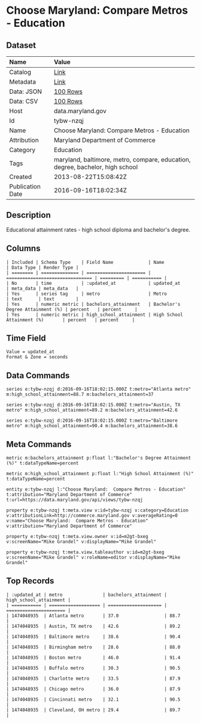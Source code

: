# Choose Maryland: Compare Metros - Education

## Dataset

| Name | Value |
| :--- | :---- |
| Catalog | [Link](https://catalog.data.gov/dataset/choose-maryland-compare-metros-education) |
| Metadata | [Link](https://data.maryland.gov/api/views/tybw-nzqj) |
| Data: JSON | [100 Rows](https://data.maryland.gov/api/views/tybw-nzqj/rows.json?max_rows=100) |
| Data: CSV | [100 Rows](https://data.maryland.gov/api/views/tybw-nzqj/rows.csv?max_rows=100) |
| Host | data.maryland.gov |
| Id | tybw-nzqj |
| Name | Choose Maryland: Compare Metros - Education |
| Attribution | Maryland Department of Commerce |
| Category | Education |
| Tags | maryland, baltimore, metro, compare, education, degree, bachelor, high school |
| Created | 2013-08-22T15:08:42Z |
| Publication Date | 2016-09-16T18:02:34Z |

## Description

Educational attainment rates - high school diploma and bachelor's degree.

## Columns

```ls
| Included | Schema Type    | Field Name             | Name                             | Data Type | Render Type |
| ======== | ============== | ====================== | ================================ | ========= | =========== |
| No       | time           | :updated_at            | updated_at                       | meta_data | meta_data   |
| Yes      | series tag     | metro                  | Metro                            | text      | text        |
| Yes      | numeric metric | bachelors_attainment   | Bachelor's Degree Attainment (%) | percent   | percent     |
| Yes      | numeric metric | high_school_attainment | High School Attainment (%)       | percent   | percent     |
```

## Time Field

```ls
Value = updated_at
Format & Zone = seconds
```

## Data Commands

```ls
series e:tybw-nzqj d:2016-09-16T18:02:15.000Z t:metro="Atlanta metro" m:high_school_attainment=88.7 m:bachelors_attainment=37

series e:tybw-nzqj d:2016-09-16T18:02:15.000Z t:metro="Austin, TX metro" m:high_school_attainment=89.2 m:bachelors_attainment=42.6

series e:tybw-nzqj d:2016-09-16T18:02:15.000Z t:metro="Baltimore metro" m:high_school_attainment=90.4 m:bachelors_attainment=38.6
```

## Meta Commands

```ls
metric m:bachelors_attainment p:float l:"Bachelor's Degree Attainment (%)" t:dataTypeName=percent

metric m:high_school_attainment p:float l:"High School Attainment (%)" t:dataTypeName=percent

entity e:tybw-nzqj l:"Choose Maryland:  Compare Metros - Education" t:attribution="Maryland Department of Commerce" t:url=https://data.maryland.gov/api/views/tybw-nzqj

property e:tybw-nzqj t:meta.view v:id=tybw-nzqj v:category=Education v:attributionLink=http://commerce.maryland.gov v:averageRating=0 v:name="Choose Maryland:  Compare Metros - Education" v:attribution="Maryland Department of Commerce"

property e:tybw-nzqj t:meta.view.owner v:id=m2gt-bxeg v:screenName="Mike Grandel" v:displayName="Mike Grandel"

property e:tybw-nzqj t:meta.view.tableauthor v:id=m2gt-bxeg v:screenName="Mike Grandel" v:roleName=editor v:displayName="Mike Grandel"
```

## Top Records

```ls
| :updated_at | metro               | bachelors_attainment | high_school_attainment | 
| =========== | =================== | ==================== | ====================== | 
| 1474048935  | Atlanta metro       | 37.0                 | 88.7                   | 
| 1474048935  | Austin, TX metro    | 42.6                 | 89.2                   | 
| 1474048935  | Baltimore metro     | 38.6                 | 90.4                   | 
| 1474048935  | Birmingham metro    | 28.6                 | 88.0                   | 
| 1474048935  | Boston metro        | 46.0                 | 91.4                   | 
| 1474048935  | Buffalo metro       | 30.3                 | 90.5                   | 
| 1474048935  | Charlotte metro     | 33.5                 | 87.9                   | 
| 1474048935  | Chicago metro       | 36.0                 | 87.9                   | 
| 1474048935  | Cincinnati metro    | 32.1                 | 90.5                   | 
| 1474048935  | Cleveland, OH metro | 29.4                 | 89.7                   | 
```